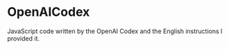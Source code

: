 # OpenAICodex
JavaScript code written by the OpenAI Codex and the English instructions I provided it.
